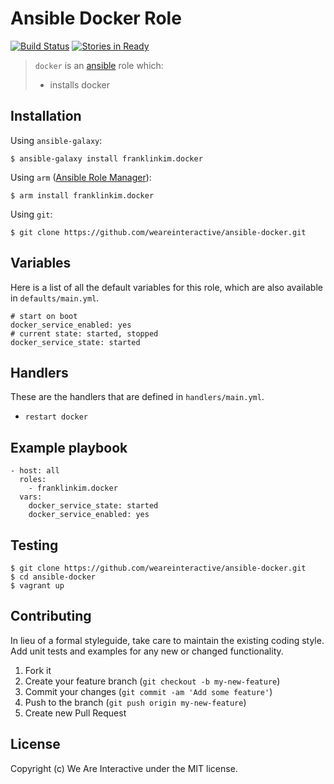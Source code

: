 # Ansible Docker Role

[![Build Status](https://travis-ci.org/weareinteractive/ansible-docker.png?branch=master)](https://travis-ci.org/weareinteractive/ansible-docker)
[![Stories in Ready](https://badge.waffle.io/weareinteractive/ansible-docker.svg?label=ready&title=Ready)](http://waffle.io/weareinteractive/ansible-docker)

> `docker` is an [ansible](http://www.ansible.com) role which: 
> 
> * installs docker

## Installation

Using `ansible-galaxy`:

```
$ ansible-galaxy install franklinkim.docker
```

Using `arm` ([Ansible Role Manager](https://github.com/mirskytech/ansible-role-manager/)):

```
$ arm install franklinkim.docker
```

Using `git`:

```
$ git clone https://github.com/weareinteractive/ansible-docker.git
```

## Variables

Here is a list of all the default variables for this role, which are also available in `defaults/main.yml`.

```
# start on boot
docker_service_enabled: yes
# current state: started, stopped
docker_service_state: started
```

## Handlers

These are the handlers that are defined in `handlers/main.yml`.

* `restart docker` 

## Example playbook

```
- host: all
  roles: 
    - franklinkim.docker
  vars:
    docker_service_state: started
    docker_service_enabled: yes
```

## Testing

```
$ git clone https://github.com/weareinteractive/ansible-docker.git
$ cd ansible-docker
$ vagrant up
```

## Contributing

In lieu of a formal styleguide, take care to maintain the existing coding style. Add unit tests and examples for any new or changed functionality.

1. Fork it
2. Create your feature branch (`git checkout -b my-new-feature`)
3. Commit your changes (`git commit -am 'Add some feature'`)
4. Push to the branch (`git push origin my-new-feature`)
5. Create new Pull Request

## License
Copyright (c) We Are Interactive under the MIT license.

